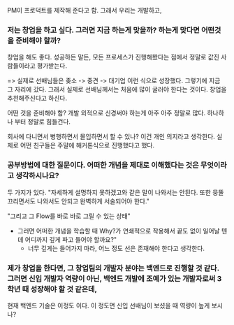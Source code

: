 PM이 프로덕트를 제작해 준다고 함. 
그래서 우리는 개발하고, 


### 저는 창업을 하고 싶다. 그러면 지금 하는게 맞을까? 하는게 맞다면 어떤것을 준비해야 할까?
창업을 해도 좋다. 성공하든 말든, 모든 프로세스가 진행해봤다는 점에서 정말로 값진 사람들이라고 평가받는다.

=> 실제로 선배님들은 좆소 -> 중견 -> 대기업 이런 식으로 성장했다. 그렇기에 지금 그 자리에 갔다. 
그래서 실제로 선배님께서는 처음에 많이 굴러야 한다는 것이다. 창업을 추천해주신다고 하신다. 

어떤 것을 준비해야 함?
개발 외적으로 신경써야 하는게 아주 아주 정말로 많다. 하나하나 부터 정말로 힘들건다. 

회사에 다니면서 병행하면서 몰입하면서 할 수 있나?
이건 개인 의지라고 생각한다. 실제로 어떤 친구들은 주말에 해커톤식으로 진행했다고 했다. 


### 공부방법에 대한 질문이다. 어떠한 개념을 제대로 이해했다는 것은 무엇이라고 생각하시나요? 
두 가지가 있다.
"자세하게 설명하지 못하겠고와 같은 말이 나와서는 안된다. 또한 뭉뚤끄리면서도 나와서도 안되고 완벽하게 서술되어야 한다."

"그리고 그 Flow를 바로 바로 그릴 수 있는 상태"

- 그러면 어떠한 개념을 학습할 때 Why?가 연쇄적으로 작용해서 끝도 없이 일어날 텐데 어디까지 깊게 파고 들어야 할까요?"
	- 너무 깊게는 들어가지 마라, 어느 정도 선은 존재해야 한다고 생각한다. 


### 제가 창업을 한다면, 그 창업팀의 개발자 분야는 백엔드로 진행할 것 같다. 그러면 신입 개발자 역량이 아닌,  백엔드 개발에 조예가 있는 개발자로써 3학년 때 성장해야 할 것 같은데, 
현재 백엔드 기술은 이정도 이다. 이 정도면 신입 선배님이 보셨을 때 역량이 높게 보시나?

